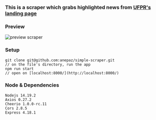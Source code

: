 ### This is a scraper which grabs highlighted news from [UFPR's landing page](https://www.ufpr.br/portalufpr/)

### Preview

![preview scraper](https://user-images.githubusercontent.com/86319685/170590759-e7a5f2fb-bc4a-4afa-9c7d-9dec783eb689.gif)

### Setup

```
git clone git@github.com:anepaz/simple-scraper.git
// on the file's directory, run the app
npm run start
// open on [localhost:8000/](http://localhost:8000/)
```
### Node & Dependencies
```
Nodejs 14.19.2
Axios 0.27.2
Cheerio 1.0.0-rc.11
Cors 2.8.5
Express 4.18.1
```
